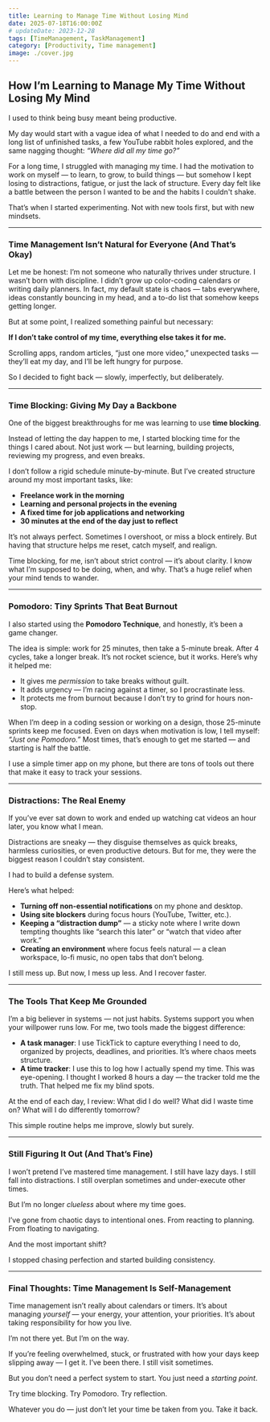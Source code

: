 ```yaml
---
title: Learning to Manage Time Without Losing Mind
date: 2025-07-18T16:00:00Z
# updateDate: 2023-12-28
tags: [TimeManagement, TaskManagement]
category: [Productivity, Time management]
image: ./cover.jpg
---
```




## **How I’m Learning to Manage My Time Without Losing My Mind**

I used to think being busy meant being productive.

My day would start with a vague idea of what I needed to do and end with a long list of unfinished tasks, a few YouTube rabbit holes explored, and the same nagging thought: *“Where did all my time go?”*

For a long time, I struggled with managing my time. I had the motivation to work on myself — to learn, to grow, to build things — but somehow I kept losing to distractions, fatigue, or just the lack of structure. Every day felt like a battle between the person I wanted to be and the habits I couldn't shake.

That’s when I started experimenting. Not with new tools first, but with new mindsets.

---

### **Time Management Isn’t Natural for Everyone (And That’s Okay)**

Let me be honest: I’m not someone who naturally thrives under structure. I wasn’t born with discipline. I didn’t grow up color-coding calendars or writing daily planners. In fact, my default state is chaos — tabs everywhere, ideas constantly bouncing in my head, and a to-do list that somehow keeps getting longer.

But at some point, I realized something painful but necessary:

**If I don’t take control of my time, everything else takes it for me.**

Scrolling apps, random articles, “just one more video,” unexpected tasks — they’ll eat my day, and I’ll be left hungry for purpose.

So I decided to fight back — slowly, imperfectly, but deliberately.

---

### **Time Blocking: Giving My Day a Backbone**

One of the biggest breakthroughs for me was learning to use **time blocking**.

Instead of letting the day happen to me, I started blocking time for the things I cared about. Not just work — but learning, building projects, reviewing my progress, and even breaks.

I don’t follow a rigid schedule minute-by-minute. But I’ve created structure around my most important tasks, like:

- **Freelance work in the morning**
- **Learning and personal projects in the evening**
- **A fixed time for job applications and networking**
- **30 minutes at the end of the day just to reflect**

It’s not always perfect. Sometimes I overshoot, or miss a block entirely. But having that structure helps me reset, catch myself, and realign.

Time blocking, for me, isn’t about strict control — it’s about clarity. I know what I’m supposed to be doing, when, and why. That’s a huge relief when your mind tends to wander.

---

### **Pomodoro: Tiny Sprints That Beat Burnout**

I also started using the **Pomodoro Technique**, and honestly, it’s been a game changer.

The idea is simple: work for 25 minutes, then take a 5-minute break. After 4 cycles, take a longer break. It’s not rocket science, but it works. Here’s why it helped me:

- It gives me *permission* to take breaks without guilt.
- It adds urgency — I’m racing against a timer, so I procrastinate less.
- It protects me from burnout because I don’t try to grind for hours non-stop.

When I’m deep in a coding session or working on a design, those 25-minute sprints keep me focused. Even on days when motivation is low, I tell myself: *“Just one Pomodoro.”* Most times, that’s enough to get me started — and starting is half the battle.

I use a simple timer app on my phone, but there are tons of tools out there that make it easy to track your sessions.

---

### **Distractions: The Real Enemy**

If you’ve ever sat down to work and ended up watching cat videos an hour later, you know what I mean.

Distractions are sneaky — they disguise themselves as quick breaks, harmless curiosities, or even productive detours. But for me, they were the biggest reason I couldn’t stay consistent.

I had to build a defense system.

Here’s what helped:

- **Turning off non-essential notifications** on my phone and desktop.
- **Using site blockers** during focus hours (YouTube, Twitter, etc.).
- **Keeping a “distraction dump”** — a sticky note where I write down tempting thoughts like “search this later” or “watch that video after work.”
- **Creating an environment** where focus feels natural — a clean workspace, lo-fi music, no open tabs that don’t belong.

I still mess up. But now, I mess up less. And I recover faster.

---

### **The Tools That Keep Me Grounded**

I’m a big believer in systems — not just habits. Systems support you when your willpower runs low. For me, two tools made the biggest difference:

- **A task manager**: I use TickTick to capture everything I need to do, organized by projects, deadlines, and priorities. It’s where chaos meets structure.
- **A time tracker**: I use this to log how I actually spend my time. This was eye-opening. I thought I worked 8 hours a day — the tracker told me the truth. That helped me fix my blind spots.

At the end of each day, I review: What did I do well? What did I waste time on? What will I do differently tomorrow?

This simple routine helps me improve, slowly but surely.

---

### **Still Figuring It Out (And That’s Fine)**

I won’t pretend I’ve mastered time management. I still have lazy days. I still fall into distractions. I still overplan sometimes and under-execute other times.

But I’m no longer *clueless* about where my time goes.

I’ve gone from chaotic days to intentional ones. From reacting to planning. From floating to navigating.

And the most important shift?

I stopped chasing perfection and started building consistency.

---

### **Final Thoughts: Time Management Is Self-Management**

Time management isn’t really about calendars or timers. It’s about managing *yourself* — your energy, your attention, your priorities. It’s about taking responsibility for how you live.

I’m not there yet. But I’m on the way.

If you’re feeling overwhelmed, stuck, or frustrated with how your days keep slipping away — I get it. I’ve been there. I still visit sometimes.

But you don’t need a perfect system to start. You just need a *starting point*.

Try time blocking. Try Pomodoro. Try reflection.

Whatever you do — just don’t let your time be taken from you.
Take it back.